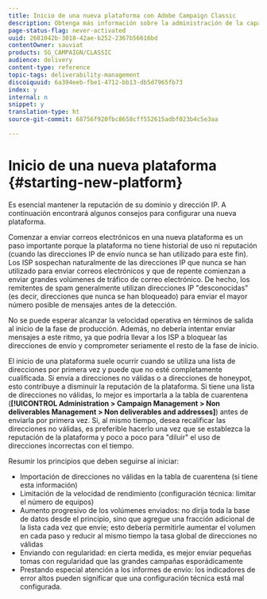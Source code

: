 ```yaml
---
title: Inicio de una nueva plataforma con Adobe Campaign Classic
description: Obtenga más información sobre la administración de la capacidad de envío al iniciar una nueva plataforma con Adobe Campaign Classic.
page-status-flag: never-activated
uuid: 2681042b-3018-42ae-b252-2367b56616bd
contentOwner: sauviat
products: SG_CAMPAIGN/CLASSIC
audience: delivery
content-type: reference
topic-tags: deliverability-management
discoiquuid: 6a394eeb-fbe1-4712-bb13-db5d7965fb73
index: y
internal: n
snippet: y
translation-type: ht
source-git-commit: 68756f920fbc8658cff552615adbf023b4c5e3aa

---
```



# Inicio de una nueva plataforma {#starting-new-platform}

Es esencial mantener la reputación de su dominio y dirección IP. A continuación encontrará algunos consejos para configurar una nueva plataforma.

Comenzar a enviar correos electrónicos en una nueva plataforma es un paso importante porque la plataforma no tiene historial de uso ni reputación (cuando las direcciones IP de envío nunca se han utilizado para este fin). Los ISP sospechan naturalmente de las direcciones IP que nunca se han utilizado para enviar correos electrónicos y que de repente comienzan a enviar grandes volúmenes de tráfico de correo electrónico. De hecho, los remitentes de spam generalmente utilizan direcciones IP &quot;desconocidas&quot; (es decir, direcciones que nunca se han bloqueado) para enviar el mayor número posible de mensajes antes de la detección.

No se puede esperar alcanzar la velocidad operativa en términos de salida al inicio de la fase de producción. Además, no debería intentar enviar mensajes a este ritmo, ya que podría llevar a los ISP a bloquear las direcciones de envío y comprometer seriamente el resto de la fase de inicio.

El inicio de una plataforma suele ocurrir cuando se utiliza una lista de direcciones por primera vez y puede que no esté completamente cualificada. Si envía a direcciones no válidas o a direcciones de honeypot, esto contribuye a disminuir la reputación de la plataforma. Si tiene una lista de direcciones no válidas, lo mejor es importarla a la tabla de cuarentena (**[!UICONTROL Administration > Campaign Management > Non deliverables Management > Non deliverables and addresses]**) antes de enviarla por primera vez. Si, al mismo tiempo, desea recalificar las direcciones no válidas, es preferible hacerlo una vez que se establezca la reputación de la plataforma y poco a poco para &quot;diluir&quot; el uso de direcciones incorrectas con el tiempo.

Resumir los principios que deben seguirse al iniciar:

* Importación de direcciones no válidas en la tabla de cuarentena (si tiene esta información)
* Limitación de la velocidad de rendimiento (configuración técnica: limitar el número de equipos)
* Aumento progresivo de los volúmenes enviados: no dirija toda la base de datos desde el principio, sino que agregue una fracción adicional de la lista cada vez que envíe; esto debería permitirle aumentar el volumen en cada paso y reducir al mismo tiempo la tasa global de direcciones no válidas
* Enviando con regularidad: en cierta medida, es mejor enviar pequeñas tomas con regularidad que las grandes campañas esporádicamente
* Prestando especial atención a los informes de envío: los indicadores de error altos pueden significar que una configuración técnica está mal configurada.
